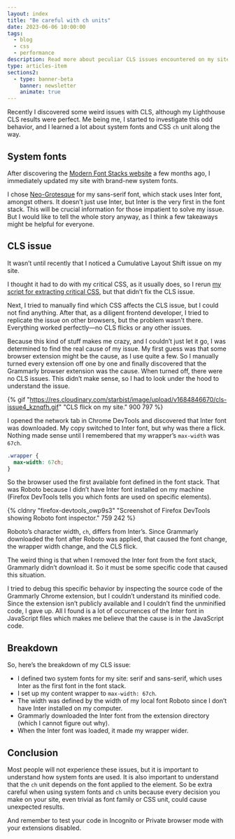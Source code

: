 ```yaml
---
layout: index
title: "Be careful with ch units"
date: 2023-06-06 10:00:00
tags:
  - blog
  - css
  - performance
description: Read more about peculiar CLS issues encountered on my site because I used system fonts, CSS ch unit, and Grammarly extension.
type: articles-item
sections2:
  - type: banner-beta
    banner: newsletter
    animate: true
---
```


Recently I discovered some weird issues with CLS, although my Lighthouse CLS results were perfect. Me being me, I started to investigate this odd behavior, and I learned a lot about system fonts and CSS `ch` unit along the way.

## System fonts

After discovering the [Modern Font Stacks website](https://modernfontstacks.com/) a few months ago, I immediately updated my site with brand-new system fonts.

I chose [Neo-Grotesque](https://github.com/system-fonts/modern-font-stacks#neo-grotesque) for my sans-serif font, which stack uses Inter font, amongst others. It doesn’t just use Inter, but Inter is the very first in the font stack. This will be crucial information for those impatient to solve my issue. But I would like to tell the whole story anyway, as I think a few takeaways might be helpful for everyone.

## CLS issue

It wasn’t until recently that I noticed a Cumulative Layout Shift issue on my site.

I thought it had to do with my critical CSS, as it usually does, so I rerun [my script for extracting critical CSS](https://www.npmjs.com/package/acclaimed), but that didn’t fix the CLS issue.

Next, I tried to manually find which CSS affects the CLS issue, but I could not find anything. After that, as a diligent frontend developer, I tried to replicate the issue on other browsers, but the problem wasn’t there. Everything worked perfectly—no CLS flicks or any other issues.

Because this kind of stuff makes me crazy, and I couldn’t just let it go, I was determined to find the real cause of my issue. My first guess was that some browser extension might be the cause, as I use quite a few. So I manually turned every extension off one by one and finally discovered that the Grammarly browser extension was the cause. When turned off, there were no CLS issues. This didn’t make sense, so I had to look under the hood to understand the issue.

{% gif "https://res.cloudinary.com/starbist/image/upload/v1684846670/cls-issue4_kznqfh.gif" "CLS flick on my site." 900 797 %}

I opened the network tab in Chrome DevTools and discovered that Inter font was downloaded. My copy switched to Inter font, but why was there a flick. Nothing made sense until I remembered that my wrapper’s `max-width` was `67ch`.

```css
.wrapper {
  max-width: 67ch;
}
```

So the browser used the first available font defined in the font stack. That was Roboto because I didn’t have Inter font installed on my machine (Firefox DevTools tells you which fonts are used on specific elements).

{% cldnry "firefox-devtools_owp9s3" "Screenshot of Firefox DevTools showing Roboto font inspector." 759 242 %}

Roboto’s character width, `ch`, differs from Inter’s. Since Grammarly downloaded the font after Roboto was applied, that caused the font change, the wrapper width change, and the CLS flick.

The weird thing is that when I removed the Inter font from the font stack, Grammarly didn’t download it. So it must be some specific code that caused this situation.

I tried to debug this specific behavior by inspecting the source code of the Grammarly Chrome extension, but I couldn’t understand its minified code. Since the extension isn’t publicly available and I couldn’t find the unminified code, I gave up. All I found is a lot of occurrences of the Inter font in JavaScript files which makes me believe that the cause is in the JavaScript code.

## Breakdown

So, here’s the breakdown of my CLS issue:

- I defined two system fonts for my site: serif and sans-serif, which uses Inter as the first font in the font stack.
- I set up my content wrapper to `max-width: 67ch`.
- The width was defined by the width of my local font Roboto since I don’t have Inter installed on my computer.
- Grammarly downloaded the Inter font from the extension directory (which I cannot figure out why).
- When the Inter font was loaded, it made my wrapper wider.

## Conclusion

Most people will not experience these issues, but it is important to understand how system fonts are used. It is also important to understand that the `ch` unit depends on the font applied to the element. So be extra careful when using system fonts and `ch` units because every decision you make on your site, even trivial as font family or CSS unit, could cause unexpected results.

And remember to test your code in Incognito or Private browser mode with your extensions disabled.
